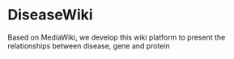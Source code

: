 # DiseaseWiki
Based on MediaWiki, we develop this wiki platform to present the relationships between disease, gene and protein
